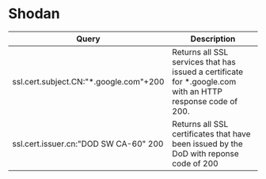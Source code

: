 # Shodan

| Query                                   | Description                                                                                                 |
| --------------------------------------- | ----------------------------------------------------------------------------------------------------------- |
| ssl.cert.subject.CN:"\*.google.com"+200 | Returns all SSL services that has issued a certificate for \*.google.com with an HTTP response code of 200. |
| ssl.cert.issuer.cn:"DOD SW CA-60" 200   | Returns all SSL certificates that have been issued by the DoD with reponse code of 200                      |
